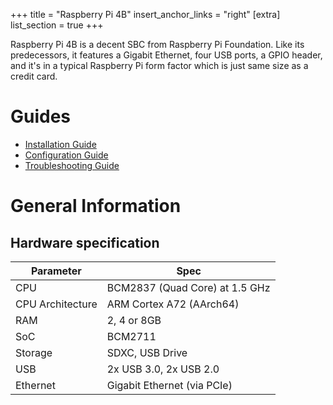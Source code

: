 +++
title = "Raspberry Pi 4B"
insert_anchor_links = "right"
[extra]
list_section = true
+++

Raspberry Pi 4B is a decent SBC from Raspberry Pi Foundation. Like its predecessors, it features a Gigabit Ethernet, four USB ports, a GPIO header, and it's in a typical Raspberry Pi form factor which is just same size as a credit card.

# Guides

- [Installation Guide](@/aosc-os/devices/raspberrypi/4b/installation.md)
- [Configuration Guide](@/aosc-os/devices/raspberrypi/4b/configuration.md)
- [Troubleshooting Guide](@/aosc-os/devices/raspberrypi/4b/troubleshooting.md)

# General Information

## Hardware specification

| Parameter | Spec |
| --- | --- |
| CPU | BCM2837 (Quad Core) at 1.5 GHz |
| CPU Architecture | ARM Cortex A72 (AArch64) |
| RAM | 2, 4 or 8GB |
| SoC | BCM2711 |
| Storage | SDXC, USB Drive |
| USB | 2x USB 3.0, 2x USB 2.0 |
| Ethernet | Gigabit Ethernet (via PCIe) |
